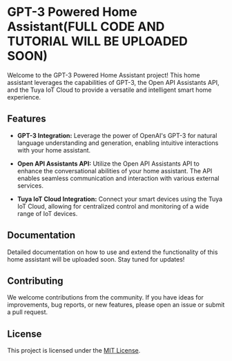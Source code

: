 # GPT-3 Powered Home Assistant(FULL CODE AND TUTORIAL WILL BE UPLOADED SOON)

Welcome to the GPT-3 Powered Home Assistant project! This home assistant leverages the capabilities of GPT-3, the Open API Assistants API, and the Tuya IoT Cloud to provide a versatile and intelligent smart home experience.

## Features

- **GPT-3 Integration:** Leverage the power of OpenAI's GPT-3 for natural language understanding and generation, enabling intuitive interactions with your home assistant.

- **Open API Assistants API:** Utilize the Open API Assistants API to enhance the conversational abilities of your home assistant. The API enables seamless communication and interaction with various external services.

- **Tuya IoT Cloud Integration:** Connect your smart devices using the Tuya IoT Cloud, allowing for centralized control and monitoring of a wide range of IoT devices.

## Documentation

Detailed documentation on how to use and extend the functionality of this home assistant will be uploaded soon. Stay tuned for updates!

## Contributing

We welcome contributions from the community. If you have ideas for improvements, bug reports, or new features, please open an issue or submit a pull request.

## License

This project is licensed under the [MIT License](LICENSE).
